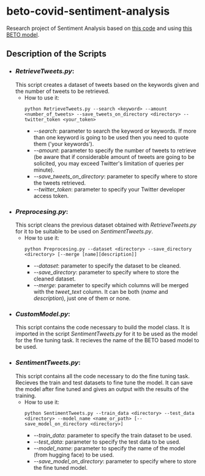 # beto-covid-sentiment-analysis
Research project of Sentiment Analysis based on [this code](https://skimai.com/fine-tuning-bert-for-sentiment-analysis/) and using [this BETO model](https://github.com/dccuchile/beto).

## Description of the Scripts
- ### _RetrieveTweets.py_:
  This script creates a dataset of tweets based on the keywords given and the number of tweets to be retrieved.
  - How to use it:
    ```
    python RetrieveTweets.py --search <keyword> --amount <number_of_tweets> --save_tweets_on_directory <directory> --twitter_token <your_token>
    ```
    - _--search_: parameter to search the keyword or keywords. If more than one keyword is going to be used then you need to quote them ('your keywords').
    - _--amount_: parameter to specify the number of tweets to retrieve (be aware that if considerable amount of tweets are going to be solicited, you may exceed Twitter's limitation of queries per minute).
    - _--save_tweets_on_directory_: parameter to specify where to store the tweets retrieved.
    - _--twitter_token_: parameter to specify your Twitter developer access token.
- ### _Preprocesing.py_:
  This script cleans the previous dataset obtained with _RetrieveTweets.py_ for it to be suitable to be used on _SentimentTweets.py_.
  - How to use it:
    ```
    python Preprocesing.py --dataset <directory> --save_directory <directory> [--merge [name][description]]
    ```
    - _--dataset_: parameter to specify the dataset to be cleaned.
    - _--save_directory_: parameter to specify where to store the cleaned dataset.
    - _--merge_: parameter to specify which columns will be merged with the _tweet_text_ column. It can be both (_name_ and _description_), just one of them or none.
- ### _CustomModel.py_:
  This script contains the code necessary to build the model class. It is imported in the script _SentimentTweets.py_ for it to be used as the model for the fine tuning task. It recieves the name of the BETO based model to be used.
- ### _SentimentTweets.py_:
  This script contains all the code necessary to do the fine tuning task. Recieves the train and test datasets to fine tune the model. It can save the model after fine tuned and gives an output with the results of the training.
  - How to use it:
    ```
    python SentimentTweets.py --train_data <directory> --test_data <directory> --model_name <name_or_path> [--save_model_on_directory <directory>]
    ```
    - _--train_data_: parameter to specify the train dataset to be used.
    - _--test_data_: parameter to specify the test data to be used.
    - _--model_name_: parameter to specify the name of the model (from hugging face) to be used.
    - _--save_model_on_directory_: parameter to specify where to store the fine tuned model.
